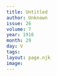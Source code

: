 ```yaml
---
title: Untitled
author: Unknown
issue: 26
volume: 7
year: 1916
month: 29
day: V
tags:
layout: page.njk
image:
---
```

